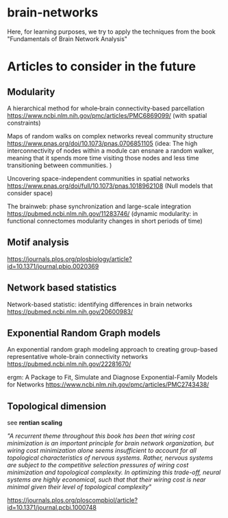 # brain-networks
 Here, for learning purposes, we try to apply the techniques from the book "Fundamentals of Brain Network Analysis"



# Articles to consider in the future

## Modularity


A hierarchical method for whole‐brain connectivity‐based parcellation
https://www.ncbi.nlm.nih.gov/pmc/articles/PMC6869099/ (with spatial constraints)

Maps of random walks on complex networks reveal community structure
https://www.pnas.org/doi/10.1073/pnas.0706851105
(idea:  The high interconnectivity of nodes within a module can ensnare a random walker, meaning that it spends more time visiting those nodes and less time transitioning between communities. )

Uncovering space-independent communities in spatial networks
https://www.pnas.org/doi/full/10.1073/pnas.1018962108
(Null models that consider space)

The brainweb: phase synchronization and large-scale integration
https://pubmed.ncbi.nlm.nih.gov/11283746/
(dynamic modularity: in functional connectomes modularity changes in short periods of time)

## Motif analysis

https://journals.plos.org/plosbiology/article?id=10.1371/journal.pbio.0020369

## Network based statistics

Network-based statistic: identifying differences in brain networks
https://pubmed.ncbi.nlm.nih.gov/20600983/

## Exponential Random Graph models

An exponential random graph modeling approach to creating group-based representative whole-brain connectivity networks
https://pubmed.ncbi.nlm.nih.gov/22281670/

ergm: A Package to Fit, Simulate and Diagnose Exponential-Family Models for Networks
https://www.ncbi.nlm.nih.gov/pmc/articles/PMC2743438/

## Topological dimension

see **rentian scaling**

*"A recurrent theme throughout this book has been that wiring cost minimization is an important principle for brain network organization, but wiring cost minimization alone seems insufficient to account for all topological characteristics of nervous systems. Rather, nervous systems are subject to the competitive selection pressures of wiring cost minimization and topological complexity. In optimizing this trade-off, neural systems are highly economical, such that that their wiring cost is near minimal given their level of topological complexity"*



https://journals.plos.org/ploscompbiol/article?id=10.1371/journal.pcbi.1000748
